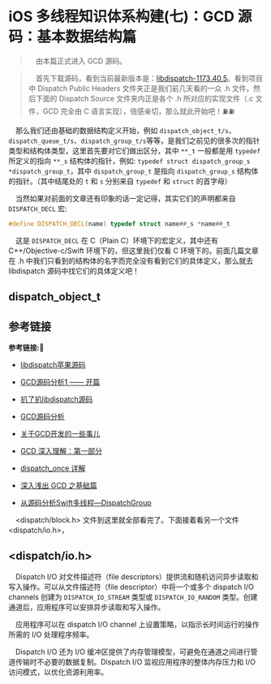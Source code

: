 # iOS 多线程知识体系构建(七)：GCD 源码：基本数据结构篇

> &emsp;由本篇正式进入 GCD 源码。

> &emsp;首先下载源码，看到当前最新版本是：[libdispatch-1173.40.5](https://opensource.apple.com/tarballs/libdispatch/)。看到项目中 Dispatch Public Headers 文件夹正是我们前几天看的一众 .h 文件，然后下面的 Dispatch Source 文件夹内正是各个 .h 所对应的实现文件（.c 文件，GCD 完全由 C 语言实现），倍感亲切，那么就此开始吧！⛽️⛽️

&emsp;那么我们还由基础的数据结构定义开始，例如 `dispatch_object_t/s`、`dispatch_queue_t/s`、`dispatch_group_t/s`等等，是我们之前见的很多次的指针类型和结构体类型，这里首先要对它们做出区分，其中 `**_t` 一般都是用 `typedef` 所定义的指向 `**_s` 结构体的指针，例如: `typedef struct dispatch_group_s *dispatch_group_t`，其中 `dispatch_group_t` 是指向 `dispatch_group_s` 结构体的指针。（其中结尾处的 `t` 和 `s` 分别来自 `typedef` 和 `struct` 的首字母）

&emsp;当然如果对前面的文章还有印象的话一定记得，其实它们的声明都来自 `DISPATCH_DECL` 宏:
```c++
#define DISPATCH_DECL(name) typedef struct name##_s *name##_t
```
&emsp;这是 `DISPATCH_DECL` 在 C（Plain C）环境下的宏定义，其中还有 C++/Objective-c/Swift 环境下的，但这里我们仅看 C 环境下的。前面几篇文章在 .h 中我们只看到的结构体的名字而完全没有看到它们的具体定义，那么就去 libdispatch 源码中找它们的具体定义吧！ 
## dispatch_object_t



## 参考链接
**参考链接:🔗**
+ [libdispatch苹果源码](https://opensource.apple.com/tarballs/libdispatch/)
+ [GCD源码分析1 —— 开篇](http://lingyuncxb.com/2018/01/31/GCD源码分析1%20——%20开篇/)
+ [扒了扒libdispatch源码](http://joeleee.github.io/2017/02/21/005.扒了扒libdispatch源码/)
+ [GCD源码分析](https://developer.aliyun.com/article/61328)
+ [关于GCD开发的一些事儿](https://www.jianshu.com/p/f9e01c69a46f)
+ [GCD 深入理解：第一部分](https://github.com/nixzhu/dev-blog/blob/master/2014-04-19-grand-central-dispatch-in-depth-part-1.md)
+ [dispatch_once 详解](https://www.jianshu.com/p/4fd27f1db63d)


+ [深入浅出 GCD 之基础篇](https://xiaozhuanlan.com/topic/9168375240)
+ [从源码分析Swift多线程—DispatchGroup](http://leevcan.com/2020/05/30/从源码分析Swift多线程—DispatchGroup/)




&emsp;<dispatch/block.h> 文件到这里就全部看完了。下面接着看另一个文件 <dispatch/io.h>，
## <dispatch/io.h>
&emsp;Dispatch I/O 对文件描述符（file descriptors）提供流和随机访问异步读取和写入操作。可以从文件描述符（file descriptor）中将一个或多个 dispatch I/O channels 创建为 `DISPATCH_IO_STREAM` 类型或 `DISPATCH_IO_RANDOM` 类型。创建通道后，应用程序可以安排异步读取和写入操作。

&emsp;应用程序可以在 dispatch I/O channel 上设置策略，以指示长时间运行的操作所需的 I/O 处理程序频率。

&emsp;Dispatch I/O 还为 I/O 缓冲区提供了内存管理模型，可避免在通道之间进行管道传输时不必要的数据复制。Dispatch I/O 监视应用程序的整体内存压力和 I/O 访问模式，以优化资源利用率。
